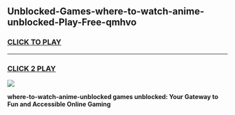 
## Unblocked-Games-where-to-watch-anime-unblocked-Play-Free-qmhvo
<h3>
<a href="https://premium76.site?title=where-to-watch-anime-unblocked&ref=18A1">CLICK TO PLAY</a></h3>
<hr>

<h3>
<a href="https://premium76.site?title=where-to-watch-anime-unblocked&ref=18A1">CLICK 2 PLAY</a>
  
</h3>

<a href="https://premium76.site?title=where-to-watch-anime-unblocked&ref=18A1"><img src="https://clearcache.store/games.png"></a>


**where-to-watch-anime-unblocked games unblocked: Your Gateway to Fun and Accessible Online Gaming**
